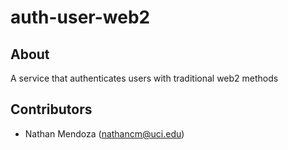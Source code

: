 # auth-user-web2

## About

A service that authenticates users with traditional web2 methods

## Contributors

- Nathan Mendoza (nathancm@uci.edu)
